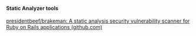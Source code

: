 #### Static Analyzer tools
[presidentbeef/brakeman: A static analysis security vulnerability scanner for Ruby on Rails applications (github.com)](https://github.com/presidentbeef/brakeman)
